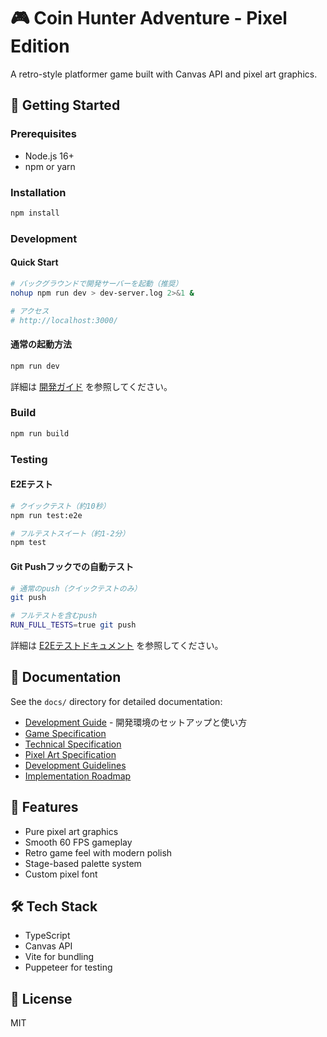 # 🎮 Coin Hunter Adventure - Pixel Edition

A retro-style platformer game built with Canvas API and pixel art graphics.

## 🚀 Getting Started

### Prerequisites
- Node.js 16+
- npm or yarn

### Installation
```bash
npm install
```

### Development

#### Quick Start
```bash
# バックグラウンドで開発サーバーを起動（推奨）
nohup npm run dev > dev-server.log 2>&1 &

# アクセス
# http://localhost:3000/
```

#### 通常の起動方法
```bash
npm run dev
```

詳細は [開発ガイド](docs/DEVELOPMENT_GUIDE.md) を参照してください。

### Build
```bash
npm run build
```

### Testing

#### E2Eテスト
```bash
# クイックテスト（約10秒）
npm run test:e2e

# フルテストスイート（約1-2分）
npm test
```

#### Git Pushフックでの自動テスト
```bash
# 通常のpush（クイックテストのみ）
git push

# フルテストを含むpush
RUN_FULL_TESTS=true git push
```

詳細は [E2Eテストドキュメント](tests/e2e/README.md) を参照してください。

## 📖 Documentation

See the `docs/` directory for detailed documentation:
- [Development Guide](docs/DEVELOPMENT_GUIDE.md) - 開発環境のセットアップと使い方
- [Game Specification](docs/GAME_SPECIFICATION.md)
- [Technical Specification](docs/TECHNICAL_SPECIFICATION.md)
- [Pixel Art Specification](docs/PIXEL_ART_SPECIFICATION.md)
- [Development Guidelines](docs/DEVELOPMENT_GUIDELINES.md)
- [Implementation Roadmap](docs/IMPLEMENTATION_ROADMAP.md)

## 🎨 Features
- Pure pixel art graphics
- Smooth 60 FPS gameplay
- Retro game feel with modern polish
- Stage-based palette system
- Custom pixel font

## 🛠️ Tech Stack
- TypeScript
- Canvas API
- Vite for bundling
- Puppeteer for testing

## 📄 License
MIT
